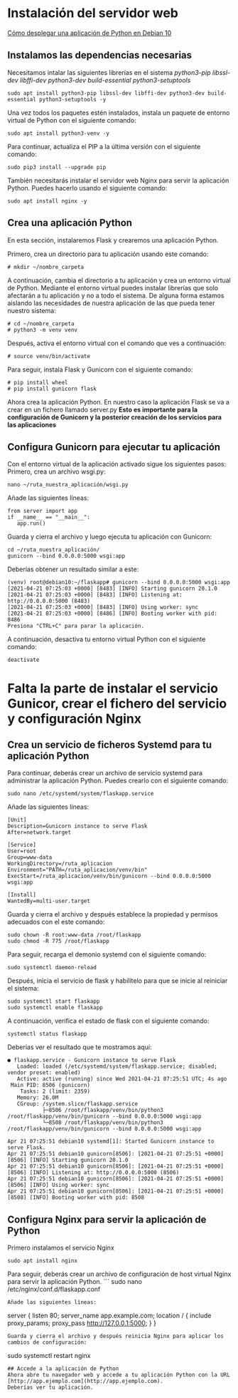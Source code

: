 # Instalación del servidor web

[Cómo desplegar una aplicación de Python en Debian 10](https://help.clouding.io/hc/es/articles/360021332399-C%C3%B3mo-desplegar-una-aplicaci%C3%B3n-de-Python-en-Debian-10)

## Instalamos las dependencias necesarias
Necesitamos intalar las siguientes librerías en el sistema _python3-pip libssl-dev libffi-dev python3-dev build-essential python3-setuptools_
```
sudo apt install python3-pip libssl-dev libffi-dev python3-dev build-essential python3-setuptools -y 
```
Una vez todos los paquetes estén instalados, instala un paquete de entorno virtual de Python con el siguiente comando: 
```
sudo apt install python3-venv -y
```
Para continuar, actualiza el PIP a la última versión con el siguiente comando:
```
sudo pip3 install --upgrade pip
```
También necesitarás instalar el servidor web Nginx para servir la aplicación Python. Puedes hacerlo usando el siguiente comando:
```
sudo apt install nginx -y
```

## Crea una aplicación Python
En esta sección, instalaremos Flask y crearemos una aplicación Python.

Primero, crea un directorio para tu aplicación usando este comando:
```
# mkdir ~/nombre_carpeta
```
A continuación, cambia el directorio a tu aplicación y crea un entorno virtual de Python. Mediante el entorno virtual puedes instalar librerías que solo afectarán a tu aplicación y no a todo el sistema. De alguna forma estamos aislando las necesidades de nuestra aplicación de las que pueda tener nuestro sistema:
```
# cd ~/nombre_carpeta
# python3 -m venv venv
```
Después, activa el entorno virtual con el comando que ves a continuación:
```
# source venv/bin/activate
```
Para seguir, instala Flask y Gunicorn con el siguiente comando:
```
# pip install wheel
# pip install gunicorn flask
```
Ahora crea la aplicación Python. En nuestro caso la aplicación Flask se va a crear en un fichero llamado server.py **Esto es importante para la configuración de Gunicorn y la posterior creación de los servicios para las aplicaciones**

## Configura Gunicorn para ejecutar tu aplicación
Con el entorno virtual de la aplicación activado sigue los siguientes pasos:
Primero, crea un archivo wsgi.py:
```
nano ~/ruta_nuestra_aplicación/wsgi.py
```
Añade las siguientes líneas:
```
from server import app
if __name__ == "__main__":
   app.run()
```
Guarda y cierra el archivo y luego ejecuta tu aplicación con Gunicorn:
```
cd ~/ruta_nuestra_aplicación/
gunicorn --bind 0.0.0.0:5000 wsgi:app
```
Deberías obtener un resultado similar a este:
```
(venv) root@debian10:~/flaskapp# gunicorn --bind 0.0.0.0:5000 wsgi:app
[2021-04-21 07:25:03 +0000] [8483] [INFO] Starting gunicorn 20.1.0
[2021-04-21 07:25:03 +0000] [8483] [INFO] Listening at: http://0.0.0.0:5000 (8483)
[2021-04-21 07:25:03 +0000] [8483] [INFO] Using worker: sync
[2021-04-21 07:25:03 +0000] [8486] [INFO] Booting worker with pid: 8486
Presiona "CTRL+C" para parar la aplicación. 
```
A continuación, desactiva tu entorno virtual Python con el siguiente comando: 
```
deactivate
```
# Falta la parte de instalar el servicio Gunicor, crear el fichero del servicio y configuración Nginx
## Crea un servicio de ficheros Systemd para tu aplicación Python
Para continuar, deberás crear un archivo de servicio systemd para administrar la aplicación Python.
Puedes crearlo con el siguiente comando:
```
sudo nano /etc/systemd/system/flaskapp.service
```
Añade las siguientes líneas:
```
[Unit]
Description=Gunicorn instance to serve Flask
After=network.target

[Service]
User=root
Group=www-data
WorkingDirectory=/ruta_aplicacion
Environment="PATH=/ruta_aplicacion/venv/bin"
ExecStart=/ruta_aplicacion/venv/bin/gunicorn --bind 0.0.0.0:5000 wsgi:app

[Install]
WantedBy=multi-user.target
```
Guarda y cierra el archivo y después establece la propiedad y permisos adecuados con el este comando:
```
sudo chown -R root:www-data /root/flaskapp
sudo chmod -R 775 /root/flaskapp
```
Para seguir, recarga el demonio systemd con el siguiente comando: 
```
sudo systemctl daemon-reload
```
Después, inicia el servicio de flask y habilítelo para que se inicie al reiniciar el sistema:
```
sudo systemctl start flaskapp
sudo systemctl enable flaskapp
```
A continuación, verifica el estado de flask con el siguiente comando:
```
systemctl status flaskapp
```
Deberías ver el resultado que te mostramos aquí:
```
● flaskapp.service - Gunicorn instance to serve Flask
   Loaded: loaded (/etc/systemd/system/flaskapp.service; disabled; vendor preset: enabled)
   Active: active (running) since Wed 2021-04-21 07:25:51 UTC; 4s ago
 Main PID: 8506 (gunicorn)
    Tasks: 2 (limit: 2359)
   Memory: 26.0M
   CGroup: /system.slice/flaskapp.service
           ├─8506 /root/flaskapp/venv/bin/python3 /root/flaskapp/venv/bin/gunicorn --bind 0.0.0.0:5000 wsgi:app
           └─8508 /root/flaskapp/venv/bin/python3 /root/flaskapp/venv/bin/gunicorn --bind 0.0.0.0:5000 wsgi:app

Apr 21 07:25:51 debian10 systemd[1]: Started Gunicorn instance to serve Flask.
Apr 21 07:25:51 debian10 gunicorn[8506]: [2021-04-21 07:25:51 +0000] [8506] [INFO] Starting gunicorn 20.1.0
Apr 21 07:25:51 debian10 gunicorn[8506]: [2021-04-21 07:25:51 +0000] [8506] [INFO] Listening at: http://0.0.0.0:5000 (8506)
Apr 21 07:25:51 debian10 gunicorn[8506]: [2021-04-21 07:25:51 +0000] [8506] [INFO] Using worker: sync
Apr 21 07:25:51 debian10 gunicorn[8506]: [2021-04-21 07:25:51 +0000] [8508] [INFO] Booting worker with pid: 8508
```

## Configura Nginx para servir la aplicación de Python  
Primero instalamos el servicio Nginx
```
sudo apt install nginx
```
Para seguir, deberás crear un archivo de configuración de host virtual Nginx para servir la aplicación Python.
´´´
sudo nano /etc/nginx/conf.d/flaskapp.conf
```
Añade las siguientes líneas:
```
server {
    listen 80;
    server_name app.example.com;
    location / {
        include proxy_params;
        proxy_pass  http://127.0.0.1:5000;
    }
}
```
Guarda y cierra el archivo y después reinicia Nginx para aplicar los cambios de configuración:
```
sudo systemctl restart nginx
```
## Accede a la aplicación de Python 
Ahora abre tu navegador web y accede a tu aplicación Python con la URL [http://app.ejemplo.com](http://app.ejemplo.com).
Deberías ver tu aplicación.

